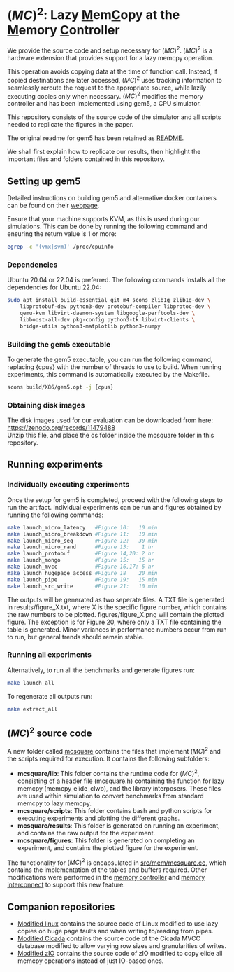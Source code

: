 
# $(MC)^{2}$: Lazy <ins>M</ins>em<ins>C</ins>opy at the <ins>M</ins>emory <ins>C</ins>ontroller

We provide the source code and setup necessary for $(MC)^{2}$. 
$(MC)^{2}$ is a hardware extension that provides support for a lazy memcpy operation. 

This operation avoids copying data at the time of function call.  Instead, if copied destinations are later accessed, $(MC)^{2}$ uses tracking information to seamlessly reroute the request to the appropriate source, while lazily executing copies only when necessary. $(MC)^{2}$ modifies the memory controller and has been implemented using gem5, a CPU simulator.

This repository consists of the source code of the simulator and all scripts needed to replicate the figures in the paper.

The original readme for gem5 has been retained as [README](./README).

We shall first explain how to replicate our results, then highlight the important files and folders contained in this repository.

## Setting up gem5
Detailed instructions on building gem5 and alternative docker containers can be found on their [webpage](https://www.gem5.org/documentation/general_docs/building).

Ensure that your machine supports KVM, as this is used during our simulations. This can be done by running the following command and ensuring the return value is 1 or more:
```bash
egrep -c '(vmx|svm)' /proc/cpuinfo
```

### Dependencies
Ubuntu 20.04 or 22.04 is preferred.
The following commands installs all the dependencies for Ubuntu 22.04:
```bash
sudo apt install build-essential git m4 scons zlib1g zlib1g-dev \
    libprotobuf-dev python3-dev protobuf-compiler libprotoc-dev \
    qemu-kvm libvirt-daemon-system libgoogle-perftools-dev \
    libboost-all-dev pkg-config python3-tk libvirt-clients \
    bridge-utils python3-matplotlib python3-numpy
```

### Building the gem5 executable
To generate the gem5 executable, you can run the following command, replacing {cpus} with the number of threads to use to build. 
When running experiments, this command is automatically executed by the Makefile. 
```bash
scons build/X86/gem5.opt -j {cpus}
```

### Obtaining disk images
The disk images used for our evaluation can be downloaded from here: https://zenodo.org/records/11479488   
Unzip this file, and place the os folder inside the mcsquare folder in this repository.

## Running experiments

### Individually executing experiments

Once the setup for gem5 is completed, proceed with the following steps to run the artifact. 
Individual experiments can be run and figures obtained by running the following commands:
```bash
make launch_micro_latency   #Figure 10:   10 min
make launch_micro_breakdown #Figure 11:   10 min
make launch_micro_seq       #Figure 12:   30 min
make launch_micro_rand      #Figure 13:    1 hr
make launch_protobuf        #Figure 14,20: 2 hr
make launch_mongo           #Figure 15:   15 hr
make launch_mvcc            #Figure 16,17: 6 hr
make launch_hugepage_access #Figure 18    20 min
make launch_pipe            #Figure 19:   15 min
make launch_src_write       #Figure 21:   10 min
```
The outputs will be generated as two seperate files. A TXT file is generated in results/figure_X.txt, where X is the specific figure number, which contains the raw numbers to be plotted. figures/figure_X.png will contain the plotted figure. The exception is for Figure 20, where only a TXT file containing the table is generated.
Minor variances in performance numbers occur from run to run, but general trends should remain stable.

### Running all experiments

Alternatively, to run all the benchmarks and generate figures run:
```bash
make launch_all 
```
To regenerate all outputs run: 
```bash
make extract_all
```

## $(MC)^{2}$ source code
A new folder called [mcsquare](./mcsquare) contains the files that implement $(MC)^{2}$ and the scripts required for execution. It contains the following subfolders:
- **mcsquare/lib**: This folder contains the runtime code for $(MC)^{2}$, consisting of a header file (mcsquare.h) containing the function for lazy memcpy (memcpy_elide_clwb), and the library interposers. These files are used within simulation to convert benchmarks from standard memcpy to lazy memcpy. 
- **mcsquare/scripts**: This folder contains bash and python scripts for executing experiments and plotting the different graphs.
- **mcsquare/results**: This folder is generated on running an experiment, and contains the raw output for the experiment.
- **mcsquare/figures**: This folder is generated on completing an experiment, and contains the plotted figure for the experiment.

The functionality for $(MC)^{2}$ is encapsulated in [src/mem/mcsquare.cc](./src/mem/mcsquare.cc), which contains the implementation of the tables and buffers required. Other modifications were performed in the [memory controller](./src/mem/mem_ctrl.cc) and [memory interconnect](./src/mem/coherent_xbar.cc) to support this new feature.

## Companion repositories
- [Modified linux](https://github.com/AKKamath/linux-5.7) contains the source code of Linux modified to use lazy copies on huge page faults and when writing to/reading from pipes.
- [Modified Cicada](https://github.com/AKKamath/cicada-engine) contains the source code of the Cicada MVCC database modified to allow varying row sizes and granularities of writes.
- [Modified zIO](https://github.com/AKKamath/zIO) contains the source code of zIO modified to copy elide all memcpy operations instead of just IO-based ones.
